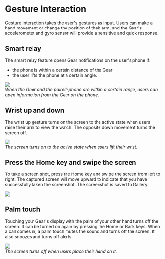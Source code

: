 # Gesture Interaction



Gesture interaction takes the user's gestures as input. Users can make a hand movement or change the position of their arm, and the Gear's accelerometer and gyro sensor will provide a sensitive and quick response.

## Smart relay

The smart relay feature opens Gear notifications on the user's phone if:

-   the phone is within a certain distance of the Gear
-   the user lifts the phone at a certain angle.

![](media/interaction_7.3.1-850x292.png)  
*When the Gear and the paired-phone are within a certain range, users can open information from the Gear on the phone.*

## Wrist up and down

The wrist up gesture turns on the screen to the active state when users raise their arm to view the watch. The opposite down movement turns the screen off.

![](media/interaction_7.3.2-850x280.png)  
*The screen turns on to the active state when users lift their wrist.*

## Press the Home key and swipe the screen

To take a screen shot, press the Home key and swipe the screen from left to right. The captured screen will move upward to indicate that you have successfully taken the screenshot. The screenshot is saved to Gallery.

![](media/interaction_7.3.3-850x284.png)

## Palm touch

Touching your Gear's display with the palm of your other hand turns off the screen. It can be turned on again by pressing the Home or Back keys. When a call comes in, a palm touch mutes the sound and turns off the screen. It also snoozes and turns off alerts.

![](media/interaction_7.3.4-850x239.png)  
*The screen turns off when users place their hand on it.*
